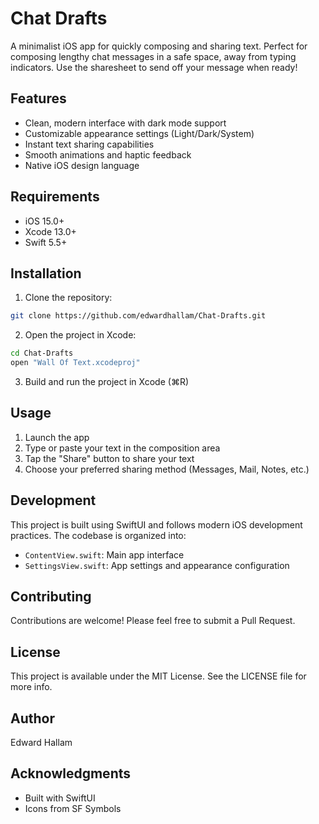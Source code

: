 # Chat Drafts

A minimalist iOS app for quickly composing and sharing text. Perfect for composing lengthy chat messages in a safe space, away from typing indicators. Use the sharesheet to send off your message when ready!

## Features

- Clean, modern interface with dark mode support
- Customizable appearance settings (Light/Dark/System)
- Instant text sharing capabilities
- Smooth animations and haptic feedback
- Native iOS design language

## Requirements

- iOS 15.0+
- Xcode 13.0+
- Swift 5.5+

## Installation

1. Clone the repository:
```bash
git clone https://github.com/edwardhallam/Chat-Drafts.git
```

2. Open the project in Xcode:
```bash
cd Chat-Drafts
open "Wall Of Text.xcodeproj"
```

3. Build and run the project in Xcode (⌘R)

## Usage

1. Launch the app
2. Type or paste your text in the composition area
3. Tap the "Share" button to share your text
4. Choose your preferred sharing method (Messages, Mail, Notes, etc.)

## Development

This project is built using SwiftUI and follows modern iOS development practices. The codebase is organized into:

- `ContentView.swift`: Main app interface
- `SettingsView.swift`: App settings and appearance configuration

## Contributing

Contributions are welcome! Please feel free to submit a Pull Request.

## License

This project is available under the MIT License. See the LICENSE file for more info.

## Author

Edward Hallam

## Acknowledgments

- Built with SwiftUI
- Icons from SF Symbols 
